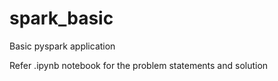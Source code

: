 # spark_basic
Basic pyspark application

Refer .ipynb notebook for the problem statements and solution
